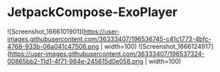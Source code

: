 # JetpackCompose-ExoPlayer
![Screenshot_1666101901](https://user-images.githubusercontent.com/36333407/196536745-c41c1773-4bfc-4768-933b-06a041c47506.png | width=100)
![Screenshot_1666124917](https://user-images.githubusercontent.com/36333407/196537324-00865bb2-11d1-4f71-984e-245615d0e058.png | width=100)
